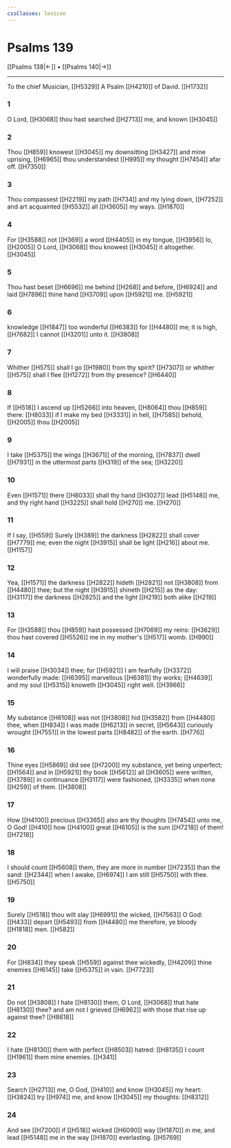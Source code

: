 ```yaml
---
cssClasses: lexicon
---
```

# Psalms 139

[[Psalms 138|←]] • [[Psalms 140|→]]

---

To the chief Musician, [[H5329]] A Psalm [[H4210]] of David. [[H1732]]

### 1
O Lord, [[H3068]] thou hast searched [[H2713]] me, and known [[H3045]]

### 2
Thou [[H859]] knowest [[H3045]] my downsitting [[H3427]] and mine uprising, [[H6965]] thou understandest [[H995]] my thought [[H7454]] afar off. [[H7350]]

### 3
Thou compassest [[H2219]] my path [[H734]] and my lying down, [[H7252]] and art acquainted [[H5532]] all [[H3605]] my ways. [[H1870]]

### 4
For [[H3588]] not [[H369]] a word [[H4405]] in my tongue, [[H3956]] lo, [[H2005]] O Lord, [[H3068]] thou knowest [[H3045]] it altogether. [[H3045]]

### 5
Thou hast beset [[H6696]] me behind [[H268]] and before, [[H6924]] and laid [[H7896]] thine hand [[H3709]] upon [[H5921]] me. [[H5921]]

### 6
knowledge [[H1847]] too wonderful [[H6383]] for [[H4480]] me; it is high, [[H7682]] I cannot [[H3201]] unto it. [[H3808]]

### 7
Whither [[H575]] shall I go [[H1980]] from thy spirit? [[H7307]] or whither [[H575]] shall I flee [[H1272]] from thy presence? [[H6440]]

### 8
If [[H518]] I ascend up [[H5266]] into heaven, [[H8064]] thou [[H859]] there: [[H8033]] if I make my bed [[H3331]] in hell, [[H7585]] behold, [[H2005]] thou [[H2005]]

### 9
I take [[H5375]] the wings [[H3671]] of the morning, [[H7837]] dwell [[H7931]] in the uttermost parts [[H319]] of the sea; [[H3220]]

### 10
Even [[H1571]] there [[H8033]] shall thy hand [[H3027]] lead [[H5148]] me, and thy right hand [[H3225]] shall hold [[H270]] me. [[H270]]

### 11
If I say, [[H559]] Surely [[H389]] the darkness [[H2822]] shall cover [[H7779]] me; even the night [[H3915]] shall be light [[H216]] about me. [[H1157]]

### 12
Yea, [[H1571]] the darkness [[H2822]] hideth [[H2821]] not [[H3808]] from [[H4480]] thee; but the night [[H3915]] shineth [[H215]] as the day: [[H3117]] the darkness [[H2825]] and the light [[H219]] both alike [[H219]]

### 13
For [[H3588]] thou [[H859]] hast possessed [[H7069]] my reins: [[H3629]] thou hast covered [[H5526]] me in my mother's [[H517]] womb. [[H990]]

### 14
I will praise [[H3034]] thee; for [[H5921]] I am fearfully [[H3372]] wonderfully made: [[H6395]] marvellous [[H6381]] thy works; [[H4639]] and my soul [[H5315]] knoweth [[H3045]] right well. [[H3966]]

### 15
My substance [[H6108]] was not [[H3808]] hid [[H3582]] from [[H4480]] thee, when [[H834]] I was made [[H6213]] in secret, [[H5643]] curiously wrought [[H7551]] in the lowest parts [[H8482]] of the earth. [[H776]]

### 16
Thine eyes [[H5869]] did see [[H7200]] my substance, yet being unperfect; [[H1564]] and in [[H5921]] thy book [[H5612]] all [[H3605]] were written, [[H3789]] in continuance [[H3117]] were fashioned, [[H3335]] when none [[H259]] of them. [[H3808]]

### 17
How [[H4100]] precious [[H3365]] also are thy thoughts [[H7454]] unto me, O God! [[H410]] how [[H4100]] great [[H6105]] is the sum [[H7218]] of them! [[H7218]]

### 18
I should count [[H5608]] them, they are more in number [[H7235]] than the sand: [[H2344]] when I awake, [[H6974]] I am still [[H5750]] with thee. [[H5750]]

### 19
Surely [[H518]] thou wilt slay [[H6991]] the wicked, [[H7563]] O God: [[H433]] depart [[H5493]] from [[H4480]] me therefore, ye bloody [[H1818]] men. [[H582]]

### 20
For [[H834]] they speak [[H559]] against thee wickedly, [[H4209]] thine enemies [[H6145]] take [[H5375]] in vain. [[H7723]]

### 21
Do not [[H3808]] I hate [[H8130]] them, O Lord, [[H3068]] that hate [[H8130]] thee? and am not I grieved [[H6962]] with those that rise up against thee? [[H8618]]

### 22
I hate [[H8130]] them with perfect [[H8503]] hatred: [[H8135]] I count [[H1961]] them mine enemies. [[H341]]

### 23
Search [[H2713]] me, O God, [[H410]] and know [[H3045]] my heart: [[H3824]] try [[H974]] me, and know [[H3045]] my thoughts: [[H8312]]

### 24
And see [[H7200]] if [[H518]] wicked [[H6090]] way [[H1870]] in me, and lead [[H5148]] me in the way [[H1870]] everlasting. [[H5769]]
